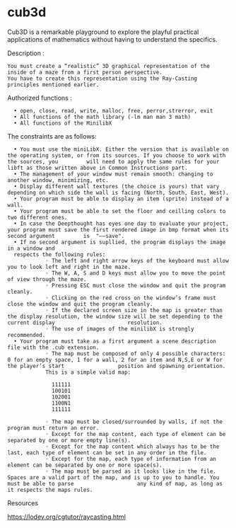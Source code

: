 # cub3d
Cub3D is a remarkable playground to explore the playful practical applications of mathematics without having to understand the specifics.

Description :

    You must create a “realistic” 3D graphical representation of the inside of a maze from a first person perspective. 
    You have to create this representation using the Ray-Casting principles mentioned earlier.

Authorized functions :

      • open, close, read, write, malloc, free, perror,strerror, exit
      • All functions of the math library (-lm man man 3 math)
      • All functions of the MinilibX

The constraints are as follows:
  
      • You must use the miniLibX. Either the version that is available on the operating system, or from its sources. If you choose to work with the sources, you         will need to apply the same rules for your libft as those written above in Common Instructions part.
      • The management of your window must remain smooth: changing to another window, minimizing, etc.
      • Display different wall textures (the choice is yours) that vary depending on which side the wall is facing (North, South, East, West).
      • Your program must be able to display an item (sprite) instead of a wall.
      • Your program must be able to set the floor and ceilling colors to two different ones.
      • In case the Deepthought has eyes one day to evaluate your project, your program must save the first rendered image in bmp format when its second argument         is  "––save".
      • If no second argument is supllied, the program displays the image in a window and
      respects the following rules:
                ◦ The left and right arrow keys of the keyboard must allow you to look left and right in the maze.
                ◦ The W, A, S and D keys must allow you to move the point of view through the maze.
                ◦ Pressing ESC must close the window and quit the program cleanly.
                ◦ Clicking on the red cross on the window’s frame must close the window and quit the program cleanly.
                ◦ If the declared screen size in the map is greater than the display resolution, the window size will be set depending to the current display                       resolution.
                ◦ The use of images of the minilibX is strongly recommended.
      • Your program must take as a first argument a scene description file with the .cub extension.
                ◦ The map must be composed of only 4 possible characters: 0 for an empty space, 1 for a wall, 2 for an item and N,S,E or W for the player’s start                 position and spawning orientation.
                This is a simple valid map:
                
                  111111
                  100101
                  102001
                  1100N1
                  111111
                  
                ◦ The map must be closed/surrounded by walls, if not the program must return an error.
                ◦ Except for the map content, each type of element can be separated by one or more empty line(s).
                ◦ Except for the map content which always has to be the last, each type of element can be set in any order in the file.
                ◦ Except for the map, each type of information from an element can be separated by one or more space(s).
                ◦ The map must be parsed as it looks like in the file. Spaces are a valid part of the map, and is up to you to handle. You must be able to parse                    any kind of map, as long as it respects the maps rules.
                
              





  
  Resources 

https://lodev.org/cgtutor/raycasting.html


